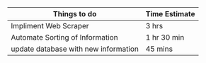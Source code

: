 | Things to do         | Time Estimate      |
|----------------------|--------------------|
| Impliment Web Scraper| 3 hrs         |
| Automate Sorting of Information         | 1 hr 30 min       |
| update database with new information        | 45 mins          |

